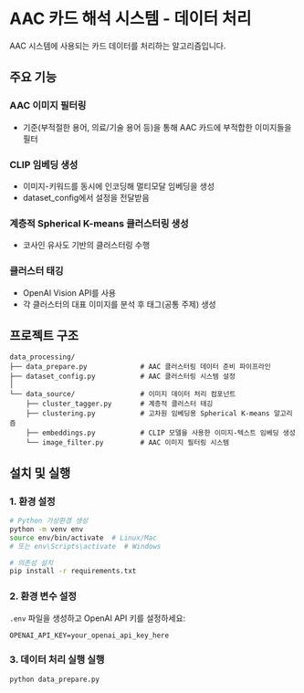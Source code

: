 # AAC 카드 해석 시스템 - 데이터 처리

AAC 시스템에 사용되는 카드 데이터를 처리하는 알고리즘입니다.

## 주요 기능

### AAC 이미지 필터링
- 기준(부적절한 용어, 의료/기술 용어 등)을 통해 AAC 카드에 부적합한 이미지들을 필터

### CLIP 임베딩 생성
- 이미지-키워드를 동시에 인코딩해 멀티모달 임베딩을 생성
- dataset_config에서 설정을 전달받음

### 계층적 Spherical K-means 클러스터링 생성
- 코사인 유사도 기반의 클러스터링 수행

### 클러스터 태깅
- OpenAI Vision API를 사용
- 각 클러스터의 대표 이미지를 분석 후 태그(공통 주제) 생성


## 프로젝트 구조

```
data_processing/
├── data_prepare.py             # AAC 클러스터링 데이터 준비 파이프라인
├── dataset_config.py           # AAC 클러스터링 시스템 설정
│
└── data_source/                # 이미지 데이터 처리 컴포넌트
    ├── cluster_tagger.py       # 계층적 클러스터 태깅
    ├── clustering.py           # 고차원 임베딩용 Spherical K-means 알고리즘
    ├── embeddings.py           # CLIP 모델을 사용한 이미지-텍스트 임베딩 생성
    └── image_filter.py         # AAC 이미지 필터링 시스템

```

## 설치 및 실행

### 1. 환경 설정

```bash
# Python 가상환경 생성
python -m venv env
source env/bin/activate  # Linux/Mac
# 또는 env\Scripts\activate  # Windows

# 의존성 설치
pip install -r requirements.txt
```

### 2. 환경 변수 설정

`.env` 파일을 생성하고 OpenAI API 키를 설정하세요:

```env
OPENAI_API_KEY=your_openai_api_key_here
```

### 3. 데이터 처리 실행 실행

```bash
python data_prepare.py
```